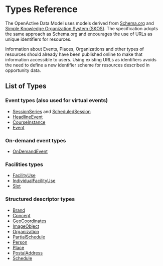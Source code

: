# Types Reference

The OpenActive Data Model uses models derived from [Schema.org](http://schema.org/) and [Simple Knowledge Organization System (SKOS)](https://www.w3.org/2004/02/skos/). The specification adopts the same approach as Schema.org and encourages the use of URLs as unique identifiers for resources.

Information about Events, Places, Organizations and other types of resources should already have been published online to make that information accessible to users. Using existing URLs as identifiers avoids the need to define a new identifier scheme for resources described in opportunity data.

## **List of Types**

### **Event types (also used for v**irtual events)

* [SessionSeries](sessionseries.md) and [ScheduledSession](scheduledsession.md)
* [HeadlineEvent](headlineevent.md)
* [CourseInstance](courseinstance.md)
* [Event](event.md)

### On-demand event types

* [OnDemandEvent](ondemandevent.md)

### Facilities types

* [FacilityUse](facilityuse.md)
* [IndividualFacilityUse](individualfacilityuse.md)
* [Slot](slot.md)​

### **Structured descriptor types**

* [Brand](brand.md)
* [Concept](concept.md)
* [GeoCoordinates](geocoordinates.md)
* [ImageObject](imageobject.md)
* [Organization](organization.md)
* [PartialSchedule](partialschedule.md)
* [Person](person.md)
* [Place](place.md)
* [PostalAddress](postaladdress.md)
* [Schedule](schedule.md)

